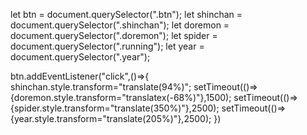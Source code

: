 let btn = document.querySelector(".btn");
let shinchan = document.querySelector(".shinchan");
let doremon = document.querySelector(".doremon");
let spider = document.querySelector(".running");
let year = document.querySelector(".year");

btn.addEventListener("click",()=>{
    shinchan.style.transform="translate(94%)";
    setTimeout(()=>{doremon.style.transform="translatex(-68%)"},1500);
    setTimeout(()=>{spider.style.transform="translate(350%)"},2500);
    setTimeout(()=>{year.style.transform="translate(205%)"},2500);
})
